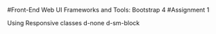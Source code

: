 #Front-End Web UI Frameworks and Tools: Bootstrap 4
#Assignment 1 

Using Responsive classes 
d-none d-sm-block 



